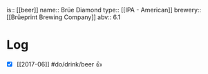 is:: [[beer]]
name:: Brüe Diamond
type:: [[IPA - American]]
brewery:: [[Brüeprint Brewing Company]]
abv:: 6.1

# Log
- [x] [[2017-06]] #do/drink/beer 👍
